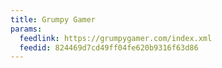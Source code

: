```yaml
---
title: Grumpy Gamer
params:
  feedlink: https://grumpygamer.com/index.xml
  feedid: 824469d7cd49ff04fe620b9316f63d86
---
```

